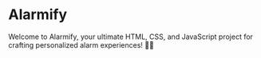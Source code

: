 # Alarmify
Welcome to Alarmify, your ultimate HTML, CSS, and JavaScript project for crafting personalized alarm experiences! 🚀✨
